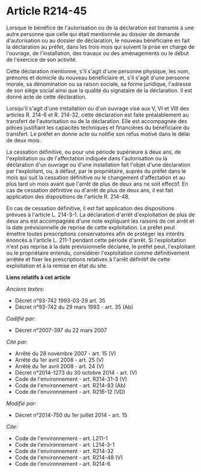 # Article R214-45

Lorsque le bénéfice de l'autorisation ou de la déclaration est transmis à une autre personne que celle qui était mentionnée
au dossier de demande d'autorisation ou au dossier de déclaration, le nouveau bénéficiaire en fait la déclaration au préfet,
dans les trois mois qui suivent la prise en charge de l'ouvrage, de l'installation, des travaux ou des aménagements ou le
début de l'exercice de son activité. 

Cette déclaration mentionne, s'il s'agit d'une personne physique, les nom, prénoms et domicile du nouveau bénéficiaire et,
s'il s'agit d'une personne morale, sa dénomination ou sa raison sociale, sa forme juridique, l'adresse de son siège social
ainsi que la qualité du signataire de la déclaration. Il est donné acte de cette déclaration. 

Lorsqu'il s'agit d'une installation ou d'un ouvrage visé aux V, VI et VIII des articles R. 214-6 et R. 214-32, cette
déclaration est faite préalablement au transfert de l'autorisation ou de la déclaration. Elle est accompagnée des pièces
justifiant les capacités techniques et financières du bénéficiaire du transfert. Le préfet en donne acte ou notifie son refus
motivé dans le délai de deux mois. 

La cessation définitive, ou pour une période supérieure à deux ans, de l'exploitation ou de l'affectation indiquée dans
l'autorisation ou la déclaration d'un ouvrage ou d'une installation fait l'objet d'une déclaration par l'exploitant, ou, à
défaut, par le propriétaire, auprès du préfet dans le mois qui suit la cessation définitive ou le changement d'affectation et
au plus tard un mois avant que l'arrêt de plus de deux ans ne soit effectif. En cas de cessation définitive ou d'arrêt de
plus de deux ans, il est fait application des dispositions de l'article R. 214-48. 

En cas de cessation définitive, il est fait application des dispositions prévues à l'article L. 214-3-1. La déclaration
d'arrêt d'exploitation de plus de deux ans est accompagnée d'une note expliquant les raisons de cet arrêt et la date
prévisionnelle de reprise de cette exploitation. Le préfet peut émettre toutes prescriptions conservatoires afin de protéger
les intérêts énoncés à l'article L. 211-1 pendant cette période d'arrêt. Si l'exploitation n'est pas reprise à la date
prévisionnelle déclarée, le préfet peut, l'exploitant ou le propriétaire entendu, considérer l'exploitation comme
définitivement arrêtée et fixer les prescriptions relatives à l'arrêt définitif de cette exploitation et à la remise en état
du site.

**Liens relatifs à cet article**

_Anciens textes_:

  - Décret n°93-742 1993-03-29 art. 35
  - Décret n°93-742 du 29 mars 1993 - art. 35 (Ab)

_Codifié par_:

  - Décret n°2007-397 du 22 mars 2007

_Cité par_:

  - Arrêté du 28 novembre 2007 - art. 15 (V)
  - Arrêté du 1er avril 2008 - art. 25 (V)
  - Arrêté du 1er avril 2008 - art. 24 (V)
  - Décret n°2014-1273 du 30 octobre 2014 - art. (V)
  - Code de l'environnement - art. R214-31-3 (V)
  - Code de l'environnement - art. R214-83 (Ab)
  - Code de l'environnement - art. R216-12 (VD)

_Modifié par_:

  - Décret n°2014-750 du 1er juillet 2014 - art. 15

_Cite_:

  - Code de l'environnement - art. L211-1
  - Code de l'environnement - art. L214-3-1
  - Code de l'environnement - art. R214-32
  - Code de l'environnement - art. R214-48 (V)
  - Code de l'environnement - art. R214-6
